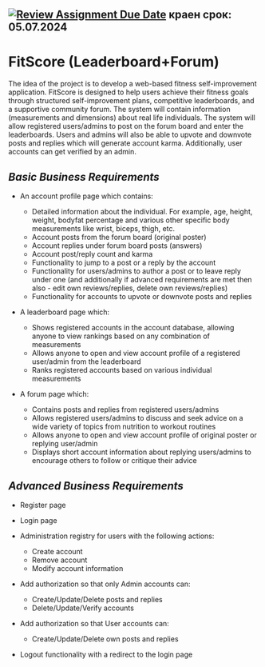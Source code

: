 [![Review Assignment Due Date](https://classroom.github.com/assets/deadline-readme-button-22041afd0340ce965d47ae6ef1cefeee28c7c493a6346c4f15d667ab976d596c.svg)](https://classroom.github.com/a/KrgnJiER)
краен срок: 05.07.2024
---

# FitScore (Leaderboard+Forum)

The idea of the project is to develop a web-based fitness self-improvement application. FitScore is designed to help users achieve their fitness goals through structured self-improvement plans, competitive leaderboards, and a supportive community forum. The system will contain information (measurements and dimensions) about real life individuals. The system will allow registered users/admins to post on the forum board and enter the leaderboards. Users and admins will also be able to upvote and downvote posts and replies which will generate account karma. Additionally, user accounts can get verified by an admin. 


## ***Basic Business Requirements***
 

- An account profile page which contains:
  - Detailed information about the individual. For example, age, height, weight, bodyfat percentage and various other specific body measurements like wrist, biceps, thigh, etc.
  - Account posts from the forum board (original poster)
  - Account replies under forum board posts (answers)
  - Account post/reply count and karma
  - Functionality to jump to a post or a reply by the account
  - Functionality for users/admins to author a post or to leave reply under one (and additionally if advanced requirements are met then also - edit own reviews/replies, delete own reviews/replies)
  - Functionality for accounts to upvote or downvote posts and replies
 
- A leaderboard page which:
  - Shows registered accounts in the account database, allowing anyone to view rankings based on any combination of measurements
  - Allows anyone to open and view account profile of a registered user/admin from the leaderboard 
  - Ranks registered accounts based on various individual measurements

- A forum page which:
  - Contains posts and replies from registered users/admins
  - Allows registered users/admins to discuss and seek advice on a wide variety of topics from nutrition to workout routines
  - Allows anyone to open and view account profile of original poster or replying user/admin
  - Displays short account information about replying users/admins to encourage others to follow or critique their advice
  

## ***Advanced Business Requirements***

- Register page

- Login page
  
- Administration registry for users with the following actions:
  - Create account 
  - Remove account
  - Modify account information
  
- Add authorization so that only Admin accounts can:
  - Create/Update/Delete posts and replies
  - Delete/Update/Verify accounts
    
- Add authorization so that User accounts can:
  - Create/Update/Delete own posts and replies

- Logout functionality with a redirect to the login page 
